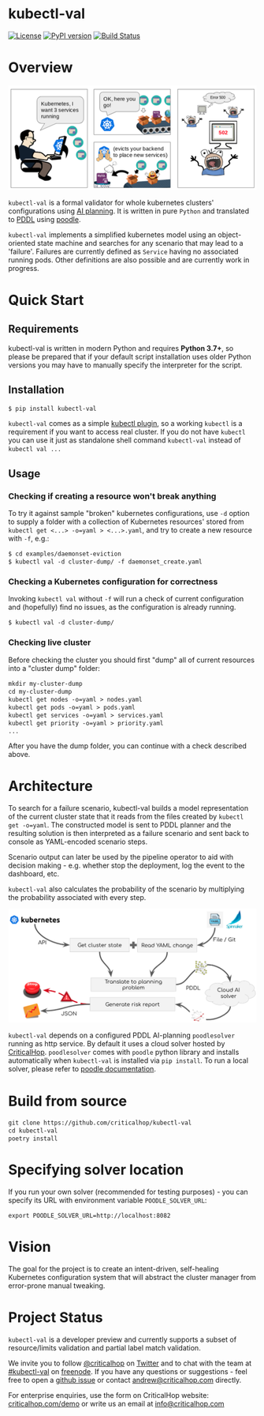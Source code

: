 # kubectl-val

[![License](https://img.shields.io/badge/License-Apache%202.0-blue.svg)](https://opensource.org/licenses/Apache-2.0) [![PyPI version](https://badge.fury.io/py/kubectl-val.svg)](https://badge.fury.io/py/kubectl-val) [![Build Status](https://travis-ci.org/criticalhop/kubectl-val.svg?branch=master)](https://travis-ci.org/criticalhop/kubectl-val)

# Overview

![kubernetes evicts](doc/img/kubernetes-evicts.png)

`kubectl-val` is a formal validator for whole kubernetes clusters' configurations using [AI planning](https://en.wikipedia.org/wiki/Automated_planning_and_scheduling). It is written in pure `Python` and translated to [PDDL](https://en.wikipedia.org/wiki/Planning_Domain_Definition_Language) using [poodle](https://github.com/criticalhop/poodle).

`kubectl-val` implements a simplified kubernetes model using an object-oriented state machine and searches for any scenario that may lead to a 'failure'. Failures are currently defined as `Service` having no associated running pods. Other definitions are also possible and are currently work in progress. 

# Quick Start

## Requirements

kubectl-val is written in modern Python and requires **Python 3.7+**, so please be prepared that if your default script installation  uses older Python versions you may have to manually specify the interpreter for the script.

## Installation

    $ pip install kubectl-val

`kubectl-val` comes as a simple [kubectl plugin](https://kubernetes.io/docs/tasks/extend-kubectl/kubectl-plugins/), so a working `kubectl` is a requirement if you want to access real cluster. If you do not have `kubectl` you can use it just as standalone shell command `kubectl-val` instead of `kubectl val ...`

## Usage

### Checking if creating a resource won't break anything

To try it against sample "broken" kubernetes configurations, use `-d` option to supply a folder with a collection of Kubernetes resources' stored from `kubectl get <...> -o=yaml > <...>.yaml`, and try to create a new resource with `-f`, e.g.:

    $ cd examples/daemonset-eviction
    $ kubectl val -d cluster-dump/ -f daemonset_create.yaml
    
### Checking a Kubernetes configuration for correctness

Invoking `kubectl val` without `-f` will run a check of current configuration and (hopefully) find no issues, as the configuration is already running. 

    $ kubectl val -d cluster-dump/

### Checking live cluster

Before checking the cluster you should first "dump" all of current resources into a "cluster dump" folder:

```shell
mkdir my-cluster-dump
cd my-cluster-dump
kubectl get nodes -o=yaml > nodes.yaml
kubectl get pods -o=yaml > pods.yaml
kubectl get services -o=yaml > services.yaml
kubectl get priority -o=yaml > priority.yaml
...
```

After you have the dump folder, you can continue with a check described above.

# Architecture

To search for a failure scenario, kubectl-val builds a model representation of the current cluster state that it reads from the files created by `kubectl get -o=yaml`. The constructed model is sent to PDDL planner and the resulting solution is then interpreted as a failure scenario and sent back to console as YAML-encoded scenario steps.

Scenario output can later be used by the pipeline operator to aid with decision making - e.g. whether stop the deployment, log the event to the dashboard, etc.

`kubectl-val` also calculates the probability of the scenario by multiplying the probability associated with every step.

![kubectl-val architecture](doc/img/architecture.png)

`kubectl-val` depends on a configured PDDL AI-planning `poodlesolver` running as http service. By default it uses a cloud solver hosted by [CriticalHop](https://www.criticalhop.com/). `poodlesolver` comes with `poodle` python library and installs automatically when `kubectl-val` is installed via `pip install`. To run a local solver, please refer to [poodle documentation](https://github.com/criticalhop/poodle). 

# Build from source

```shell
git clone https://github.com/criticalhop/kubectl-val
cd kubectl-val
poetry install
```

# Specifying solver location

If you run your own solver (recommended for testing purposes) - you can specify its URL with environment variable `POODLE_SOLVER_URL`:

```shell
export POODLE_SOLVER_URL=http://localhost:8082
```

# Vision

The goal for the project is to create an intent-driven, self-healing Kubernetes configuration system that will abstract the cluster manager from error-prone manual tweaking.

# Project Status

`kubectl-val` is a developer preview and currently supports a subset of resource/limits validation and partial label match validation.

We invite you to follow [@criticalhop](https://twitter.com/criticalhop) on [Twitter](https://twitter.com/criticalhop) and to chat with the team at [#kubectl-val](https://tinyurl.com/y5s98dw6) on [freenode](https://freenode.net/). If you have any questions or suggestions - feel free to open a [github issue](https://github.com/criticalhop/kubectl-val/issues) or contact andrew@criticalhop.com directly.

For enterprise enquiries, use the form on CriticalHop website: [criticalhop.com/demo](https://www.criticalhop.com/demo) or write us an email at info@criticalhop.com
